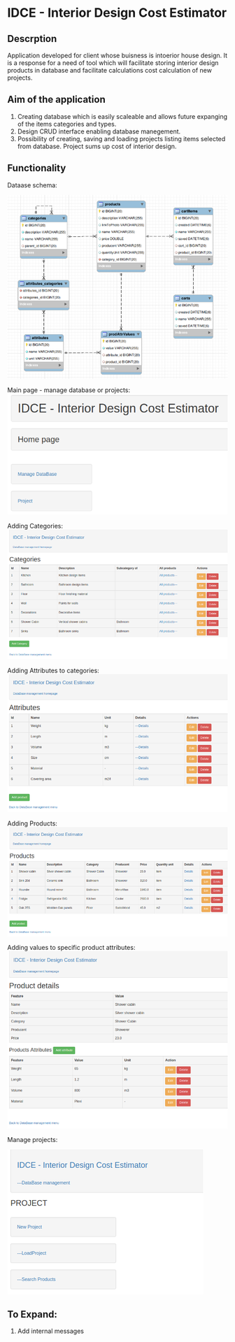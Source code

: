 # IDCE - Interior Design Cost Estimator

## Descrption
Application developed for client whose buisness is intoerior house design. It is a response for a need of tool which will facilitate storing interior design products in database and facilitate calculations cost calculation of new projects.

## Aim of the application
1. Creating database which is easily scaleable and allows future expanging of the items categories and types.
2. Design CRUD interface enabling database manegement.
3. Possibility of creating, saving and loading projects listing items selected from database. Project sums up cost of interior design.

## Functionality
Dataase schema:

![alt text](https://github.com/PiotrKloda/IDCE_IndoorDesignCostEstimator/blob/master/zResouces/Screenshots/dbSchema.png "db schema")


Main page - manage database or projects: 
![alt text](https://github.com/PiotrKloda/IDCE_IndoorDesignCostEstimator/blob/master/zResouces/Screenshots/intro.png "add_project")

Adding Categories:
![alt text](https://github.com/PiotrKloda/IDCE_IndoorDesignCostEstimator/blob/master/zResouces/Screenshots/categories.png "add_categories")

Adding Attributes to categories:
![alt text](https://github.com/PiotrKloda/IDCE_IndoorDesignCostEstimator/blob/master/zResouces/Screenshots/Attributes.png "add_attributes")

Adding Products:
![alt text](https://github.com/PiotrKloda/IDCE_IndoorDesignCostEstimator/blob/master/zResouces/Screenshots/products.png "add_products")

Adding values to specific product attributes: 
![alt text](https://github.com/PiotrKloda/IDCE_IndoorDesignCostEstimator/blob/master/zResouces/Screenshots/product-attributes.png "add_values")

Manage projects: 

![alt text](https://github.com/PiotrKloda/IDCE_IndoorDesignCostEstimator/blob/master/zResouces/Screenshots/Project.png "add_project")


## To Expand:
1. Add internal messages



